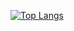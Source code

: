 
[![Top Langs](https://github-readme-stats.vercel.app/api/top-langs/?username=00nx8&layout=compact&bg_color=3a657d&text_color=ffffff&title_color=ffffff)](https://github.com/anuraghazra/github-readme-stats)
